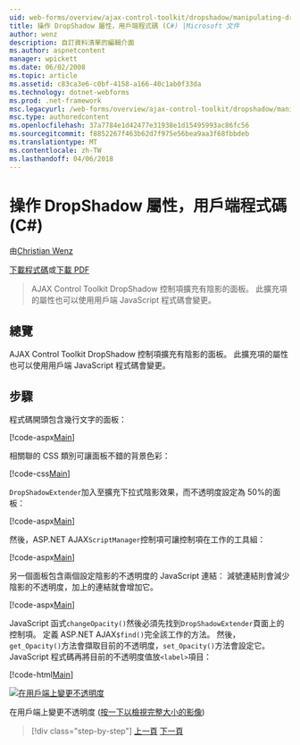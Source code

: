 ```yaml
---
uid: web-forms/overview/ajax-control-toolkit/dropshadow/manipulating-dropshadow-properties-from-client-code-cs
title: 操作 DropShadow 屬性，用戶端程式碼 (C#) |Microsoft 文件
author: wenz
description: 自訂資料清單的編輯介面
ms.author: aspnetcontent
manager: wpickett
ms.date: 06/02/2008
ms.topic: article
ms.assetid: c83ca3e6-c0bf-4158-a166-40c1ab0f33da
ms.technology: dotnet-webforms
ms.prod: .net-framework
msc.legacyurl: /web-forms/overview/ajax-control-toolkit/dropshadow/manipulating-dropshadow-properties-from-client-code-cs
msc.type: authoredcontent
ms.openlocfilehash: 37a7784e1d42477e31938e1d15495993ac86fc56
ms.sourcegitcommit: f8852267f463b62d7f975e56bea9aa3f68fbbdeb
ms.translationtype: MT
ms.contentlocale: zh-TW
ms.lasthandoff: 04/06/2018
---
```

<a name="manipulating-dropshadow-properties-from-client-code-c"></a>操作 DropShadow 屬性，用戶端程式碼 (C#)
====================
由[Christian Wenz](https://github.com/wenz)

[下載程式碼](http://download.microsoft.com/download/5/1/6/51652a81-500b-4f6b-88d3-617103e7941e/DropShadow2.cs.zip)或[下載 PDF](http://download.microsoft.com/download/b/6/a/b6ae89ee-df69-4c87-9bfb-ad1eb2b23373/dropshadow2CS.pdf)

> AJAX Control Toolkit DropShadow 控制項擴充有陰影的面板。 此擴充項的屬性也可以使用用戶端 JavaScript 程式碼會變更。


## <a name="overview"></a>總覽

AJAX Control Toolkit DropShadow 控制項擴充有陰影的面板。 此擴充項的屬性也可以使用用戶端 JavaScript 程式碼會變更。

## <a name="steps"></a>步驟

程式碼開頭包含幾行文字的面板：

[!code-aspx[Main](manipulating-dropshadow-properties-from-client-code-cs/samples/sample1.aspx)]

相關聯的 CSS 類別可讓面板不錯的背景色彩：

[!code-css[Main](manipulating-dropshadow-properties-from-client-code-cs/samples/sample2.css)]

`DropShadowExtender`加入至擴充下拉式陰影效果，而不透明度設定為 50%的面板：

[!code-aspx[Main](manipulating-dropshadow-properties-from-client-code-cs/samples/sample3.aspx)]

然後，ASP.NET AJAX`ScriptManager`控制項可讓控制項在工作的工具組：

[!code-aspx[Main](manipulating-dropshadow-properties-from-client-code-cs/samples/sample4.aspx)]

另一個面板包含兩個設定陰影的不透明度的 JavaScript 連結： 減號連結則會減少陰影的不透明度，加上的連結就會增加它。

[!code-aspx[Main](manipulating-dropshadow-properties-from-client-code-cs/samples/sample5.aspx)]

JavaScript 函式`changeOpacity()`然後必須先找到`DropShadowExtender`頁面上的控制項。 定義 ASP.NET AJAX`$find()`完全該工作的方法。 然後，`get_Opacity()`方法會擷取目前的不透明度，`set_Opacity()`方法會設定它。 JavaScript 程式碼再將目前的不透明度值放`<label>`項目：

[!code-html[Main](manipulating-dropshadow-properties-from-client-code-cs/samples/sample6.html)]


[![在用戶端上變更不透明度](manipulating-dropshadow-properties-from-client-code-cs/_static/image2.png)](manipulating-dropshadow-properties-from-client-code-cs/_static/image1.png)

在用戶端上變更不透明度 ([按一下以檢視完整大小的影像](manipulating-dropshadow-properties-from-client-code-cs/_static/image3.png))

> [!div class="step-by-step"]
> [上一頁](adjusting-the-z-index-of-a-dropshadow-cs.md)
> [下一頁](adjusting-the-z-index-of-a-dropshadow-vb.md)
